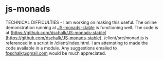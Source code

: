 # js-monads
TECHNICAL DIFFICULTIES - I am working on making this useful. 
The online demonstration running at [JS-monads-stable](http://schalk.net:3055) is functioning well. The code is at [https://github.com/dschalk/JS-monads-stable](https://github.com/dschalk/JS-monads-stable). /client/src/monad.js is referenced in a script in /client/index.html. I am attempting to made the code available in a module. Any suggestions emailed to fpschalk@gmail.com would be much appreciated. 

